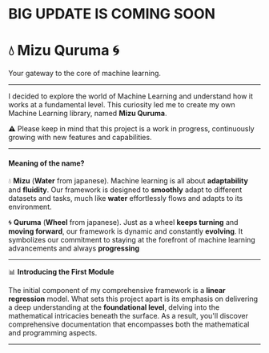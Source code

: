 # BIG UPDATE IS COMING SOON




# 💧 Mizu Quruma 🌀

Your gateway to the core of machine learning.

---

I decided to explore the world of Machine Learning and understand how it works at a fundamental level. This curiosity led me to create my own Machine Learning library, named **Mizu Quruma**.

⚠️ Please keep in mind that this project is a work in progress, continuously growing with new features and capabilities.

---

#### Meaning of the name?

💧 **Mizu** (**Water** from japanese). Machine learning is all about **adaptability** and **fluidity**. Our framework is designed to **smoothly** adapt to different datasets and tasks, much like **water** effortlessly flows and adapts to its environment.

🌀 **Quruma** (**Wheel** from japanese). Just as a wheel **keeps turning** and **moving forward**, our framework is dynamic and constantly **evolving**. It symbolizes our commitment to staying at the forefront of machine learning advancements and always **progressing**

---

📊 **Introducing the First Module**

The initial component of my comprehensive framework is a **linear regression** model. What sets this project apart is its emphasis on delivering a deep understanding at the **foundational level**, delving into the mathematical intricacies beneath the surface. As a result, you'll discover comprehensive documentation that encompasses both the mathematical and programming aspects.

---

<!-- maintain the core message while using simpler language. -->
